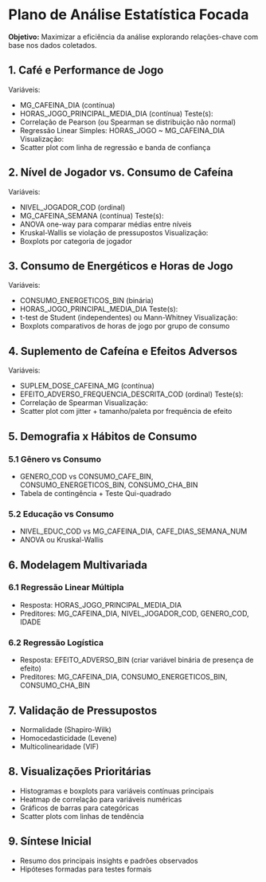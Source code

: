 # Plano de Análise Estatística Focada

**Objetivo:** Maximizar a eficiência da análise explorando relações-chave com base nos dados coletados.

## 1. Café e Performance de Jogo
Variáveis:
- MG_CAFEINA_DIA (contínua)
- HORAS_JOGO_PRINCIPAL_MEDIA_DIA (contínua)
Teste(s):
- Correlação de Pearson (ou Spearman se distribuição não normal)
- Regressão Linear Simples: HORAS_JOGO ~ MG_CAFEINA_DIA
Visualização:
- Scatter plot com linha de regressão e banda de confiança

## 2. Nível de Jogador vs. Consumo de Cafeína
Variáveis:
- NIVEL_JOGADOR_COD (ordinal)
- MG_CAFEINA_SEMANA (contínua)
Teste(s):
- ANOVA one-way para comparar médias entre níveis
- Kruskal-Wallis se violação de pressupostos
Visualização:
- Boxplots por categoria de jogador

## 3. Consumo de Energéticos e Horas de Jogo
Variáveis:
- CONSUMO_ENERGETICOS_BIN (binária)
- HORAS_JOGO_PRINCIPAL_MEDIA_DIA
Teste(s):
- t-test de Student (independentes) ou Mann-Whitney
Visualização:
- Boxplots comparativos de horas de jogo por grupo de consumo

## 4. Suplemento de Cafeína e Efeitos Adversos
Variáveis:
- SUPLEM_DOSE_CAFEINA_MG (contínua)
- EFEITO_ADVERSO_FREQUENCIA_DESCRITA_COD (ordinal)
Teste(s):
- Correlação de Spearman
Visualização:
- Scatter plot com jitter + tamanho/paleta por frequência de efeito

## 5. Demografia x Hábitos de Consumo
### 5.1 Gênero vs Consumo
- GENERO_COD vs CONSUMO_CAFE_BIN, CONSUMO_ENERGETICOS_BIN, CONSUMO_CHA_BIN
- Tabela de contingência + Teste Qui-quadrado
### 5.2 Educação vs Consumo
- NIVEL_EDUC_COD vs MG_CAFEINA_DIA, CAFE_DIAS_SEMANA_NUM
- ANOVA ou Kruskal-Wallis

## 6. Modelagem Multivariada
### 6.1 Regressão Linear Múltipla
- Resposta: HORAS_JOGO_PRINCIPAL_MEDIA_DIA
- Preditores: MG_CAFEINA_DIA, NIVEL_JOGADOR_COD, GENERO_COD, IDADE
### 6.2 Regressão Logística
- Resposta: EFEITO_ADVERSO_BIN (criar variável binária de presença de efeito)
- Preditores: MG_CAFEINA_DIA, CONSUMO_ENERGETICOS_BIN, CONSUMO_CHA_BIN

## 7. Validação de Pressupostos
- Normalidade (Shapiro-Wilk)
- Homocedasticidade (Levene)
- Multicolinearidade (VIF)

## 8. Visualizações Prioritárias
- Histogramas e boxplots para variáveis contínuas principais
- Heatmap de correlação para variáveis numéricas
- Gráficos de barras para categóricas
- Scatter plots com linhas de tendência

## 9. Síntese Inicial
- Resumo dos principais insights e padrões observados
- Hipóteses formadas para testes formais 